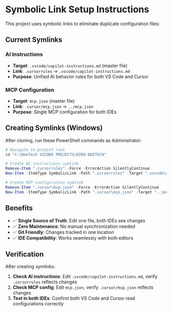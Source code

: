 # Symbolic Link Setup Instructions

This project uses symbolic links to eliminate duplicate configuration files:

## Current Symlinks

### AI Instructions
- **Target**: `.vscode/copilot-instructions.md` (master file)
- **Link**: `.cursorrules` → `.vscode/copilot-instructions.md`
- **Purpose**: Unified AI behavior rules for both VS Code and Cursor

### MCP Configuration
- **Target**: `mcp.json` (master file)
- **Link**: `.cursor/mcp.json` → `../mcp.json`
- **Purpose**: Single MCP configuration for both IDEs

## Creating Symlinks (Windows)

After cloning, run these PowerShell commands as Administrator:

```powershell
# Navigate to project root
cd "C:\BeeTech VSCODE PROJECTS\KIRO-BEETECH"

# Create AI instructions symlink
Remove-Item ".cursorrules" -Force -ErrorAction SilentlyContinue
New-Item -ItemType SymbolicLink -Path ".cursorrules" -Target ".vscode\copilot-instructions.md"

# Create MCP configuration symlink
Remove-Item ".cursor\mcp.json" -Force -ErrorAction SilentlyContinue
New-Item -ItemType SymbolicLink -Path ".cursor\mcp.json" -Target "..\mcp.json"
```

## Benefits

- ✅ **Single Source of Truth**: Edit one file, both IDEs see changes
- ✅ **Zero Maintenance**: No manual synchronization needed
- ✅ **Git Friendly**: Changes tracked in one location
- ✅ **IDE Compatibility**: Works seamlessly with both editors

## Verification

After creating symlinks:

1. **Check AI instructions**: Edit `.vscode/copilot-instructions.md`, verify `.cursorrules` reflects changes
2. **Check MCP config**: Edit `mcp.json`, verify `.cursor/mcp.json` reflects changes
3. **Test in both IDEs**: Confirm both VS Code and Cursor read configurations correctly

